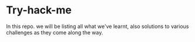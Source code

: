 # Try-hack-me
In this repo. we will be listing all what we've learnt, also solutions to various challenges as they come along the way. 
